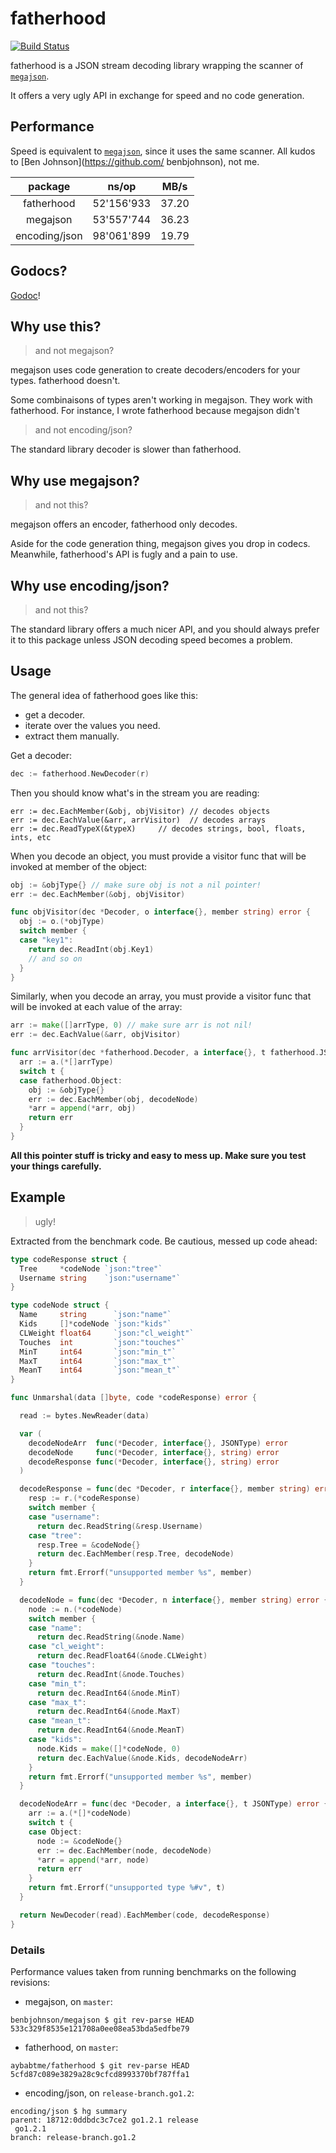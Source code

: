 fatherhood
==========
[![Build Status](https://drone.io/github.com/aybabtme/fatherhood/status.png)](https://drone.io/github.com/aybabtme/fatherhood/latest)

fatherhood is a JSON stream decoding library wrapping the scanner of
[`megajson`](https://github.com/benbjohnson/megajson).

It offers a very ugly API in exchange for speed and no code generation.

## Performance

Speed is equivalent to [`megajson`](https://github.com/benbjohnson/megajson),
since it uses the same scanner.  All kudos to [Ben Johnson](https://github.com/
benbjohnson), not me.

|    package    |      ns/op |  MB/s |
|:-------------:|:----------:|:-----:|
|  fatherhood   | 52'156'933 | 37.20 |
|   megajson    | 53'557'744 | 36.23 |
| encoding/json | 98'061'899 | 19.79 |


## Godocs?

[Godoc](http://godoc.org/github.com/aybabtme/fatherhood)!

## Why use this?

> and not megajson?

megajson uses code generation to create decoders/encoders for your types.
fatherhood doesn't.

Some combinaisons of types aren't working in megajson. They work with
fatherhood. For instance, I wrote fatherhood because megajson didn't

> and not encoding/json?

The standard library decoder is slower than fatherhood.

## Why use megajson?

> and not this?

megajson offers an encoder, fatherhood only decodes.

Aside for the code generation thing, megajson gives you drop in codecs.
Meanwhile, fatherhood's API is fugly and a pain to use.


## Why use encoding/json?

> and not this?

The standard library offers a much nicer API, and you should always prefer it
to this package unless JSON decoding speed becomes a problem.

## Usage

The general idea of fatherhood goes like this:

* get a decoder.
* iterate over the values you need.
* extract them manually.

Get a decoder:
```go
dec := fatherhood.NewDecoder(r)
```

Then you should know what's in the stream you are reading:
```
err := dec.EachMember(&obj, objVisitor) // decodes objects
err := dec.EachValue(&arr, arrVisitor)  // decodes arrays
err := dec.ReadTypeX(&typeX)     // decodes strings, bool, floats, ints, etc
```

When you decode an object, you must provide a visitor func that will be invoked at member of the object:

```go
obj := &objType{} // make sure obj is not a nil pointer!
err := dec.EachMember(&obj, objVisitor)

func objVisitor(dec *Decoder, o interface{}, member string) error {
  obj := o.(*objType)
  switch member {
  case "key1":
    return dec.ReadInt(obj.Key1)
    // and so on
  }
}
```

Similarly, when you decode an array, you must provide a visitor func that will be invoked at each value of the array:

```go
arr := make([]arrType, 0) // make sure arr is not nil!
err := dec.EachValue(&arr, objVisitor)

func arrVisitor(dec *fatherhood.Decoder, a interface{}, t fatherhood.JSONType) error {
  arr := a.(*[]arrType)
  switch t {
  case fatherhood.Object:
    obj := &objType{}
    err := dec.EachMember(obj, decodeNode)
    *arr = append(*arr, obj)
    return err
  }
}
```

__All this pointer stuff is tricky and easy to mess up.  Make sure you test
your things carefully.__

## Example

> ugly!

Extracted from the benchmark code.  Be cautious, messed up code ahead:

```go
type codeResponse struct {
  Tree     *codeNode `json:"tree"`
  Username string    `json:"username"`
}

type codeNode struct {
  Name     string      `json:"name"`
  Kids     []*codeNode `json:"kids"`
  CLWeight float64     `json:"cl_weight"`
  Touches  int         `json:"touches"`
  MinT     int64       `json:"min_t"`
  MaxT     int64       `json:"max_t"`
  MeanT    int64       `json:"mean_t"`
}

func Unmarshal(data []byte, code *codeResponse) error {

  read := bytes.NewReader(data)

  var (
    decodeNodeArr  func(*Decoder, interface{}, JSONType) error
    decodeNode     func(*Decoder, interface{}, string) error
    decodeResponse func(*Decoder, interface{}, string) error
  )

  decodeResponse = func(dec *Decoder, r interface{}, member string) error {
    resp := r.(*codeResponse)
    switch member {
    case "username":
      return dec.ReadString(&resp.Username)
    case "tree":
      resp.Tree = &codeNode{}
      return dec.EachMember(resp.Tree, decodeNode)
    }
    return fmt.Errorf("unsupported member %s", member)
  }

  decodeNode = func(dec *Decoder, n interface{}, member string) error {
    node := n.(*codeNode)
    switch member {
    case "name":
      return dec.ReadString(&node.Name)
    case "cl_weight":
      return dec.ReadFloat64(&node.CLWeight)
    case "touches":
      return dec.ReadInt(&node.Touches)
    case "min_t":
      return dec.ReadInt64(&node.MinT)
    case "max_t":
      return dec.ReadInt64(&node.MaxT)
    case "mean_t":
      return dec.ReadInt64(&node.MeanT)
    case "kids":
      node.Kids = make([]*codeNode, 0)
      return dec.EachValue(&node.Kids, decodeNodeArr)
    }
    return fmt.Errorf("unsupported member %s", member)
  }

  decodeNodeArr = func(dec *Decoder, a interface{}, t JSONType) error {
    arr := a.(*[]*codeNode)
    switch t {
    case Object:
      node := &codeNode{}
      err := dec.EachMember(node, decodeNode)
      *arr = append(*arr, node)
      return err
    }
    return fmt.Errorf("unsupported type %#v", t)
  }

  return NewDecoder(read).EachMember(code, decodeResponse)
}
```

### Details

Performance values taken from running benchmarks on the following revisions:

* megajson, on `master`:

```
benbjohnson/megajson $ git rev-parse HEAD
533c329f8535e121708a0ee08ea53bda5edfbe79
```

* fatherhood, on `master`:

```
aybabtme/fatherhood $ git rev-parse HEAD
5cfd87c089e3829a28c9cfcd8993370bf787ffa1
```

* encoding/json, on `release-branch.go1.2`:

```
encoding/json $ hg summary
parent: 18712:0ddbdc3c7ce2 go1.2.1 release
 go1.2.1
branch: release-branch.go1.2
```
